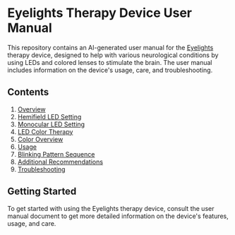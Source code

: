 # Eyelights Therapy Device User Manual

This repository contains an AI-generated user manual for the [Eyelights](https://eyelights.com/) therapy device, designed to help with various neurological conditions by using LEDs and colored lenses to stimulate the brain. The user manual includes information on the device's usage, care, and troubleshooting.

## Contents

1. [Overview](#overview)
2. [Hemifield LED Setting](#hemifield-led-setting)
3. [Monocular LED Setting](#monocular-led-setting)
4. [LED Color Therapy](#led-color-therapy)
5. [Color Overview](#color-overview)
6. [Usage](#usage)
7. [Blinking Pattern Sequence](#blinking-pattern-sequence)
8. [Additional Recommendations](#additional-recommendations)
9. [Troubleshooting](#troubleshooting)

## Getting Started

To get started with using the Eyelights therapy device, consult the user manual document to get more detailed information on the device's features, usage, and care.
